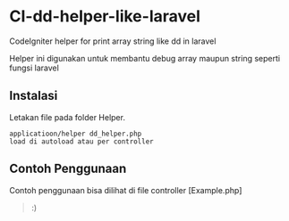 # CI-dd-helper-like-laravel
CodeIgniter helper for print array string like dd in laravel

Helper ini digunakan untuk membantu debug array maupun string seperti fungsi laravel


## Instalasi
Letakan file pada folder Helper. 

```
applicatioon/helper dd_helper.php
load di autoload atau per controller
```

## Contoh Penggunaan
Contoh penggunaan bisa dilihat di file controller [Example.php]

> :)